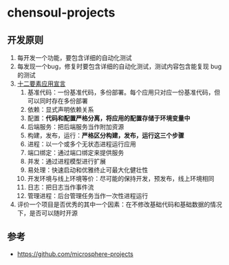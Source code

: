 # chensoul-projects

## 开发原则

1. 每开发一个功能，要包含详细的自动化测试
2. 每发现一个bug，修复时要包含详细的自动化测试，测试内容包含能复现 bug 的测试
3. [十二要素应用宣言](https://12factor.net/zh_cn/)
   1. 基准代码：一份基准代码，多份部署。每个应用只对应一份基准代码，但可以同时存在多份部署
   2. 依赖：显式声明依赖关系
   3. 配置：**代码和配置严格分离，将应用的配置存储于环境变量中**
   4. 后端服务：把后端服务当作附加资源
   5. 构建，发布，运行：**严格区分构建，发布，运行这三个步骤**
   6. 进程：以一个或多个无状态进程运行应用
   7. 端口绑定：通过端口绑定来提供服务
   8. 并发：通过进程模型进行扩展
   9. 易处理：快速启动和优雅终止可最大化健壮性
   10. 开发环境与线上环境等价：尽可能的保持开发，预发布，线上环境相同
   11. 日志：把日志当作事件流
   12. 管理进程：后台管理任务当作一次性进程运行
4. 评价一个项目是否优秀的其中一个因素：在不修改基础代码和基础数据的情况下，是否可以随时开源

## 参考

- https://github.com/microsphere-projects
